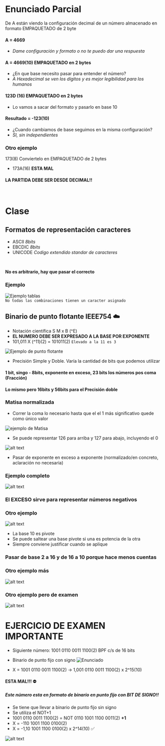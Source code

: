 # Enunciado Parcial
De A están viendo la configuración decimal de un número almacenado en formato EMPAQUETADO de 2 byte
#### A = 4669
- *Dame configuración y formato o no te puedo dar una respuesta*
#### A = 4669(10) EMPAQUETADO en 2 bytes
- ¿En que base necesito pasar para entender el número?
- *A Hexadecimal se ven los dígitos y es mejor legibilidad para los humanos*
#### 123D (16) EMPAQUETADO en 2 bytes
- Lo vamos a sacar del formato y pasarlo en base 10
#### Resultado = -123(10)
- ¿Cuando cambiamos de base seguimos en la misma configuración?
- *SI, sin independientes*

### Otro ejemplo
173(8) Conviertelo en EMPAQUETADO de 2 bytes
- 173A(16) **ESTA MAL**
#### LA PARTIDA DEBE SER DESDE DECIMAL!!
<br>

# Clase
## Formatos de representación caracteres
   - ASCII *8bits*
   - EBCDIC *8bits*
   - UNICODE *Codigo extendido standar de caracteres*
<br>

**No es arbitrario, hay que pasar el correcto**
### Ejemplo
![Ejemplo tablas](image.png)<br>
`No todas las combinaciones tienen un caracter asignado`

## Binario de punto flotante IEEE754 ☁️
- Notación científica S M x B (^E)
- **EL NUMERO DEBE SER EXPRESADO A LA BASE POR EXPONENTE**
- 101,011 X (^11)(2) = 101011(2) `Elevado a la 11 es 3`

![Ejemplo de punto flotante](image-1.png)
- Precisión Simple y Doble. Varía la cantidad de bits que podemos utilizar
#### 1 bit, singo - 8bits, exponente en exceso, 23 bits los números pos coma (Fracción)
#### Lo mismo pero 16bits y 56bits para el Precisión doble
### Matisa normalizada
- Correr la coma lo necesario hasta que el el 1 más significativo quede como único valor

![ejemplo de Matisa](image-2.png)<br>
- Se puede representar 126 para arriba y 127 para abajo, incluyendo el 0

![alt text](image-3.png)
- Pasar de exponente en exceso a exponente (normalizado/en concreto, aclaración no necesaria)

### Ejemplo completo
![alt text](image-4.png)

### El EXCESO sirve para representar números negativos

### Otro ejemplo
![alt text](image-5.png)
- La base 10 es pivote
- Se puede saltear una base pivote si una es potencia de la otra
- Siempre conviene justificar cuando se aplique
### Pasar de base 2 a 16 y de 16 a 10 porque hace menos cuentas

### Otro ejemplo más
![alt text](image-6.png)

### Otro ejemplo pero de examen
![alt text](image-8.png)

# EJERCICIO DE EXAMEN IMPORTANTE
- Siguiente número: 1001 0110 0011 1100(2) BPF c/s de 16 bits
- Binario de punto fijo con signo
![Enunciado](image-7.png)

- X = 1001 0110 0011 1100(2) -> 1,001 0110 0011 1100(2)  x  2^15(10)
#### ESTA MAL!!! ⛔
##### Este número esta en formato de binario en punto fijo con *BIT DE SIGNO!!*
- Se tiene que llevar a binario de punto fijo sin signo
- Se utiliza el NOT+1
- 1001 0110 0011 1100(2) = NOT 0110 1001 1100 0011(2) **+1**
- X = -110 1001 1100 0100(2)
- X = -1,10 1001 1100 0100(2) x 2^14(10) ✅

![alt text](image-9.png)

